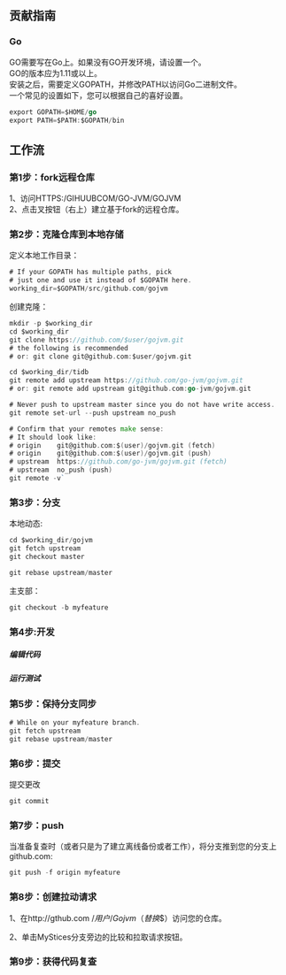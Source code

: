 ## 贡献指南


### Go
GO需要写在Go上。如果没有GO开发环境，请设置一个。<br>
GO的版本应为1.11或以上。<br>
安装之后，需要定义GOPATH，并修改PATH以访问Go二进制文件。<br>
一个常见的设置如下，您可以根据自己的喜好设置。<br>
```Go
export GOPATH=$HOME/go
export PATH=$PATH:$GOPATH/bin
```
## 工作流


### 第1步：fork远程仓库
1、访问HTTPS:/GIHUUBCOM/GO-JVM/GOJVM <br>
2、点击叉按钮（右上）建立基于fork的远程仓库。<br> 
### 第2步：克隆仓库到本地存储 
定义本地工作目录：
```Go
# If your GOPATH has multiple paths, pick
# just one and use it instead of $GOPATH here.
working_dir=$GOPATH/src/github.com/gojvm
```
创建克隆： 
```Go
mkdir -p $working_dir
cd $working_dir
git clone https://github.com/$user/gojvm.git
# the following is recommended
# or: git clone git@github.com:$user/gojvm.git
```
```Go
cd $working_dir/tidb
git remote add upstream https://github.com/go-jvm/gojvm.git
# or: git remote add upstream git@github.com:go-jvm/gojvm.git
```
```Go
# Never push to upstream master since you do not have write access.
git remote set-url --push upstream no_push
```
```Go
# Confirm that your remotes make sense:
# It should look like:
# origin    git@github.com:$(user)/gojvm.git (fetch)
# origin    git@github.com:$(user)/gojvm.git (push)
# upstream  https://github.com/go-jvm/gojvm.git (fetch)
# upstream  no_push (push)
git remote -v`
```
### 第3步：分支 
本地动态:
```Go
cd $working_dir/gojvm
git fetch upstream
git checkout master
```
```Go
git rebase upstream/master
```
主支部： 
```Go
git checkout -b myfeature
```
### 第4步:开发
##### 编辑代码

##### 运行测试

### 第5步：保持分支同步 
```Go
# While on your myfeature branch.
git fetch upstream
git rebase upstream/master
```
### 第6步：提交
提交更改
```Go
git commit
```
### 第7步：push 

当准备复查时（或者只是为了建立离线备份或者工作），将分支推到您的分支上 github.com:

```Go
git push -f origin myfeature
```
### 第8步：创建拉动请求 

1、在http://gthub.com /$用户/Gojvm（替换$$）访问您的仓库。<br>

2、单击MyStices分支旁边的比较和拉取请求按钮。 
### 第9步：获得代码复查 
